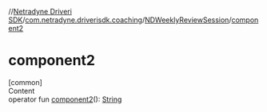//[Netradyne Driveri SDK](../../index.md)/[com.netradyne.driverisdk.coaching](../index.md)/[NDWeeklyReviewSession](index.md)/[component2](component2.md)



# component2  
[common]  
Content  
operator fun [component2](component2.md)(): [String](https://kotlinlang.org/api/latest/jvm/stdlib/kotlin/-string/index.html)  



